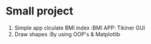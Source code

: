 # Small project

1. Simple app clculate BMI index
   :BMI APP: Tikiner GUI
2. Draw shapes
   :By using OOP's & Matplotlib


